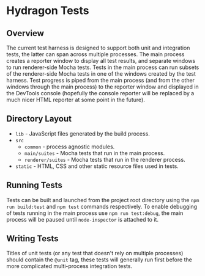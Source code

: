 # Hydragon Tests

## Overview

The current test harness is designed to support both unit and integration tests, the latter can
span across multiple processes. The main process creates a reporter window to display all test
results, and separate windows to run renderer-side Mocha tests. Tests in the main process can run
subsets of the renderer-side Mocha tests in one of the windows created by the test harness. Test
progress is piped from the main process (and from the other windows through the main process) to the
reporter window and displayed in the DevTools console (hopefully the console reporter will be
replaced by a much nicer HTML reporter at some point in the future).

## Directory Layout

- `lib` - JavaScript files generated by the build process.
- `src`
  - `common` - process agnostic modules.
  - `main/suites` - Mocha tests that run in the main process.
  - `renderer/suites` - Mocha tests that run in the renderer process.
- `static` - HTML, CSS and other static resource files used in tests.

## Running Tests

Tests can be built and launched from the project root directory using the `npm run build:test` and
`npm test` commands respectively. To enable debugging of tests running in the main process use
`npm run test:debug`, the main process will be paused until `node-inspector` is attached to it.

## Writing Tests

Titles of unit tests (or any test that doesn't rely on multiple processes) should contain the
`@unit` tag, these tests will generally run first before the more complicated multi-process
integration tests.
